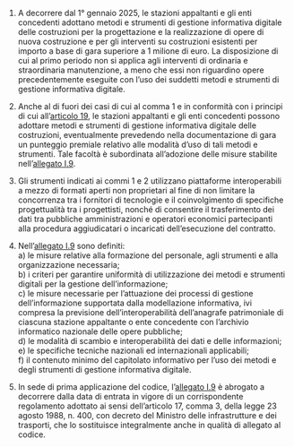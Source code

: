 1. A decorrere dal 1° gennaio 2025, le stazioni appaltanti e gli enti concedenti adottano metodi e strumenti di gestione informativa digitale delle costruzioni per la progettazione e la realizzazione di opere di nuova costruzione e per gli interventi su costruzioni esistenti per importo a base di gara superiore a 1 milione di euro. 
La disposizione di cui al primo periodo non si applica agli interventi di ordinaria e straordinaria manutenzione, a meno che essi non riguardino opere precedentemente eseguite con l’uso dei suddetti metodi e strumenti di gestione informativa digitale. 

2. Anche al di fuori dei casi di cui al comma 1 e in conformità con i principi di cui all’[articolo 19](/articolo-19/1), le stazioni appaltanti e gli enti concedenti possono adottare metodi e strumenti di gestione informativa digitale delle costruzioni, eventualmente prevedendo nella documentazione di gara un punteggio premiale relativo alle modalità d’uso di tali metodi e strumenti. Tale facoltà è subordinata all’adozione delle misure stabilite nell’[allegato I.9](/section/attachment-1-9/1).
3. Gli strumenti indicati ai commi 1 e 2 utilizzano piattaforme interoperabili a mezzo di formati aperti non proprietari al fine di non limitare la concorrenza tra i fornitori di tecnologie e il coinvolgimento di specifiche progettualità tra i progettisti, nonché di consentire il trasferimento dei dati tra pubbliche amministrazioni e operatori economici partecipanti alla procedura aggiudicatari o incaricati dell’esecuzione del contratto.

4. Nell’[allegato I.9](/section/attachment-1-9/1) sono definiti:<br>a) le misure relative alla formazione del personale, agli strumenti e alla organizzazione necessaria;<br>b) i criteri per garantire uniformità di utilizzazione dei metodi e strumenti digitali per la gestione dell’informazione;<br>c) le misure necessarie per l’attuazione dei processi di gestione dell’informazione supportata dalla modellazione informativa, ivi compresa la previsione dell’interoperabilità dell’anagrafe patrimoniale di ciascuna stazione appaltante o ente concedente con l’archivio informatico nazionale delle opere pubbliche;<br>d) le modalità di scambio e interoperabilità dei dati e delle informazioni;<br>e) le specifiche tecniche nazionali ed internazionali applicabili;<br>f) il contenuto minimo del capitolato informativo per l’uso dei metodi e degli strumenti di gestione informativa digitale.

5. In sede di prima applicazione del codice, l’[allegato I.9](/section/attachment-1-9/1) è abrogato a decorrere dalla data di entrata in vigore di un corrispondente regolamento adottato ai sensi dell’articolo 17, comma 3, della legge 23 agosto 1988, n. 400, con decreto del Ministro delle infrastrutture e dei trasporti, che lo sostituisce integralmente anche in qualità di allegato al codice.